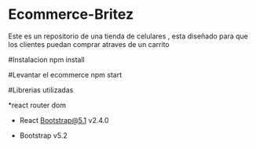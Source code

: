 # Ecommerce-Britez
Este es un repositorio de una tienda de celulares , esta diseñado para que los clientes puedan comprar atraves de un carrito

#Instalacion
npm install

#Levantar el ecommerce
npm start

#Librerias utilizadas

*react router dom
* React Bootstrap@5.1 v2.4.0

* Bootstrap v5.2

